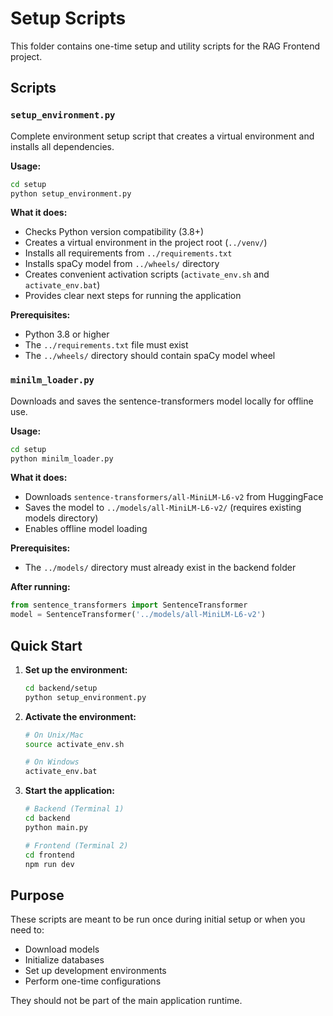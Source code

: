 # Setup Scripts

This folder contains one-time setup and utility scripts for the RAG Frontend project.

## Scripts

### `setup_environment.py`
Complete environment setup script that creates a virtual environment and installs all dependencies.

**Usage:**
```bash
cd setup
python setup_environment.py
```

**What it does:**
- Checks Python version compatibility (3.8+)
- Creates a virtual environment in the project root (`../venv/`)
- Installs all requirements from `../requirements.txt`
- Installs spaCy model from `../wheels/` directory
- Creates convenient activation scripts (`activate_env.sh` and `activate_env.bat`)
- Provides clear next steps for running the application

**Prerequisites:**
- Python 3.8 or higher
- The `../requirements.txt` file must exist
- The `../wheels/` directory should contain spaCy model wheel

### `minilm_loader.py`
Downloads and saves the sentence-transformers model locally for offline use.

**Usage:**
```bash
cd setup
python minilm_loader.py
```

**What it does:**
- Downloads `sentence-transformers/all-MiniLM-L6-v2` from HuggingFace
- Saves the model to `../models/all-MiniLM-L6-v2/` (requires existing models directory)
- Enables offline model loading

**Prerequisites:**
- The `../models/` directory must already exist in the backend folder

**After running:**
```python
from sentence_transformers import SentenceTransformer
model = SentenceTransformer('../models/all-MiniLM-L6-v2')
```

## Quick Start

1. **Set up the environment:**
   ```bash
   cd backend/setup
   python setup_environment.py
   ```

2. **Activate the environment:**
   ```bash
   # On Unix/Mac
   source activate_env.sh
   
   # On Windows
   activate_env.bat
   ```

3. **Start the application:**
   ```bash
   # Backend (Terminal 1)
   cd backend
   python main.py
   
   # Frontend (Terminal 2)
   cd frontend
   npm run dev
   ```

## Purpose

These scripts are meant to be run once during initial setup or when you need to:
- Download models
- Initialize databases
- Set up development environments
- Perform one-time configurations

They should not be part of the main application runtime.
